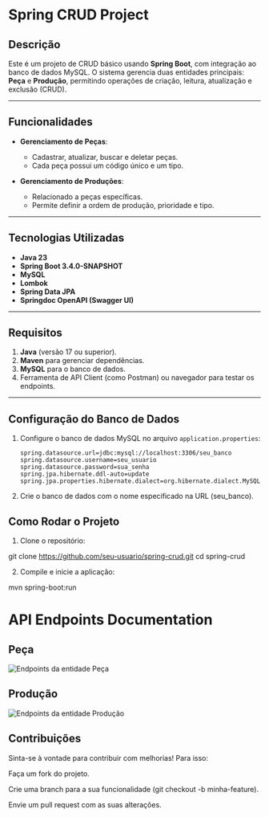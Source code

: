 # Spring CRUD Project

## Descrição
Este é um projeto de CRUD básico usando **Spring Boot**, com integração ao banco de dados MySQL. O sistema gerencia duas entidades principais: **Peça** e **Produção**, permitindo operações de criação, leitura, atualização e exclusão (CRUD).

---

## Funcionalidades
- **Gerenciamento de Peças**:
  - Cadastrar, atualizar, buscar e deletar peças.
  - Cada peça possui um código único e um tipo.

- **Gerenciamento de Produções**:
  - Relacionado a peças específicas.
  - Permite definir a ordem de produção, prioridade e tipo.

---

## Tecnologias Utilizadas
- **Java 23**
- **Spring Boot 3.4.0-SNAPSHOT**
- **MySQL**
- **Lombok**
- **Spring Data JPA**
- **Springdoc OpenAPI (Swagger UI)**

---

## Requisitos
1. **Java** (versão 17 ou superior).
2. **Maven** para gerenciar dependências.
3. **MySQL** para o banco de dados.
4. Ferramenta de API Client (como Postman) ou navegador para testar os endpoints.

---

## Configuração do Banco de Dados
1. Configure o banco de dados MySQL no arquivo `application.properties`:
   ```properties
   spring.datasource.url=jdbc:mysql://localhost:3306/seu_banco
   spring.datasource.username=seu_usuario
   spring.datasource.password=sua_senha
   spring.jpa.hibernate.ddl-auto=update
   spring.jpa.properties.hibernate.dialect=org.hibernate.dialect.MySQL8Dialect

2. Crie o banco de dados com o nome especificado na URL (seu_banco).

## Como Rodar o Projeto
1. Clone o repositório:


git clone https://github.com/seu-usuario/spring-crud.git
cd spring-crud

2. Compile e inicie a aplicação:

mvn spring-boot:run

# API Endpoints Documentation

## Peça

![Endpoints da entidade Peça](src/main/java/com/crud/spring_crud/utils/imgs/swagger-peca.png)
## Produção

![Endpoints da entidade Produção](src/main/java/com/crud/spring_crud/utils/imgs/swagger-producao.png)

## Contribuições
Sinta-se à vontade para contribuir com melhorias! Para isso:

Faça um fork do projeto.

Crie uma branch para a sua funcionalidade (git checkout -b minha-feature).

Envie um pull request com as suas alterações.






